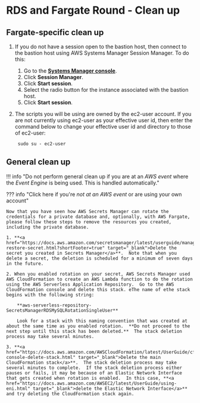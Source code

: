 # RDS and Fargate Round - Clean up

## Fargate-specific clean up

1. If you do not have a session open to the bastion host, then connect to the bastion host using AWS Systems Manager Session Manager.  To do this:

    1. Go to the **<a href="https://console.aws.amazon.com/systems-manager" target="_blank">Systems Manager console</a>**.
    2. Click **Session Manager**.
    3. Click **Start session**.
    4. Select the radio button for the instance associated with the bastion host.
    5. Click **Start session**.

2. The scripts you will be using are owned by the ec2-user account.  If you are not currently using ec2-user as your effective user id, then enter the command below to change your effective user id and directory to those of ec2-user:

        sudo su - ec2-user

## General clean up

!!! info  "Do not perform general clean up if you are at an *AWS event* where the *Event Engine* is being used. This is handled automatically." 

??? info  "Click here if you're *not at an AWS event* or are using your own account" 

    Now that you have seen how AWS Secrets Manager can rotate the credentials for a private database and, optionally, with AWS Fargate, please follow these steps to remove the resources you created, including the private database.

    1. **<a href="https://docs.aws.amazon.com/secretsmanager/latest/userguide/manage_delete-restore-secret.html?shortFooter=true" target="_blank">Delete the secret you created in Secrets Manager</a>**.  Note that when you delete a secret, the deletion is scheduled for a minimum of seven days in the future. 

    2. When you enabled rotation on your secret, AWS Secrets Manager used AWS CloudFormation to create an AWS Lambda function to do the rotation using the AWS Serverless Application Repository.  Go to the AWS CloudFormation console and delete this stack. eThe name of ethe stack begins with the following string:

        **aws-serverless-repository-SecretsManagerRDSMySQLRotationSingleUser**

        Look for a stack with this naming convention that was created at about the same time as you enabled rotation.  **Do not proceed to the next step until this stack has been deleted.**  The stack deletion process may take several minutes.

    3. **<a href="https://docs.aws.amazon.com/AWSCloudFormation/latest/UserGuide/cfn-console-delete-stack.html" target="_blank">Delete the main CloudFormation stack</a>**.  The stack deletion process may take several minutes to complete.  If the stack deletion process either pauses or fails, it may be because of an Elastic Network Interface that gets created when rotation is enabled.  In this case, **<a href="https://docs.aws.amazon.com/AWSEC2/latest/UserGuide/using-eni.html" target="_blank">delete the Elastic Network Interface</a>** and try deleting the CloudFormation stack again.
